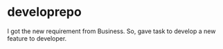 # developrepo
I got the new requirement from Business. So, gave task to develop a new feature to developer.
